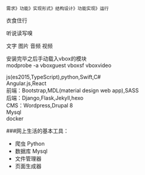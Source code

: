 ```
需求》功能》实现形式》结构设计》功能实现》运行
```
衣食住行  

听说读写嗅  

文字 图片 音频 视频  

安装完毕之后手动载入vbox的模块  
modprobe -a vboxguest vboxsf vboxvideo  

js(es2015,TypeScript),python,Swift,C#  
Angular.js,React  
前端：Bootstrap,MDL(material design web app),SASS  
后端：Django,Flask,Jekyll,hexo  
CMS：Wordpress,Drupal 8  
Mysql  
docker  

###网上生活的基本工具：
* 爬虫 Python
* 数据库 Mysql
* 文件管理器 
* 页面生成器 



